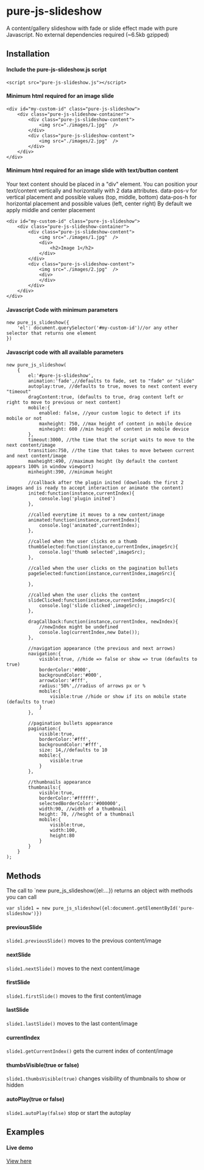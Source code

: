 # pure-js-slideshow
A content/gallery slideshow with fade or slide effect made with pure Javascript.
No external dependencies required (~6.5kb gzipped)

## Installation
#### Include the pure-js-slideshow.js script 

`<script src="pure-js-slideshow.js"></script>`

#### Minimum html required for an image slide
```
<div id="my-custom-id" class="pure-js-slideshow">
	<div class="pure-js-slideshow-container">
		<div class="pure-js-slideshow-content">
            <img src="./images/1.jpg"  />
        </div>
        <div class="pure-js-slideshow-content">
            <img src="./images/2.jpg"  />
        </div>
	</div>
</div>
```

#### Minimum html required for an image slide with text/button content
Your text content should be placed in a "div" element. You can position your text/content vertically and horizontally with 2 data attributes.
data-pos-v for vertical placement and possible values (top, middle, bottom)
data-pos-h for horizontal placement and possible values (left, center right)
By default we apply middle and center placement
```
<div id="my-custom-id" class="pure-js-slideshow">
	<div class="pure-js-slideshow-container">
		<div class="pure-js-slideshow-content">
            <img src="./images/1.jpg"  />
            <div>
                <h2>Image 1</h2>
            </div>
        </div>
        <div class="pure-js-slideshow-content">
            <img src="./images/2.jpg"  />
            <div>
            </div>
        </div>
	</div>
</div>
```

#### Javascript Code with  minimum parameters

```
new pure_js_slideshow({
    'el': document.querySelector('#my-custom-id')//or any other selector that returns one element
})
```

#### Javascript code with all available parameters

```
new pure_js_slideshow(
    {
        el:'#pure-js-slideshow',
        animation:'fade',//defaults to fade, set to "fade" or "slide"
        autoplay:true, //defaults to true, moves to next content every "timeout"
        dragContent:true, (defaults to true, drag content left or right to move to previous or next content)
        mobile:{
            enabled: false, //your custom logic to detect if its mobile or not 
            maxheight: 750, //max height of content in mobile device
            minheight: 600 //min height of content in mobile device
        },
        timeout:3000, //the time that the script waits to move to the next content/image
        transition:750, //the time that takes to move between current and next content/image
        maxheight:490, //maximum height (by default the content appears 100% in window viewport)
        minheight:390, //minimum height 
        
        //callback after the plugin inited (downloads the first 2 images and is ready to accept interaction or animate the content)
        inited:function(instance,currentIndex){
            console.log('plugin inited')
        },

        //called everytime it moves to a new content/image
        animated:function(instance,currentIndex){
            console.log('animated',currentIndex);
        },

        //called when the user clicks on a thumb
        thumbSelected:function(instance,currentIndex,imageSrc){
            console.log('thumb selected',imageSrc);
        },

        //called when the user clicks on the pagination bullets
        pageSelected:function(instance,currentIndex,imageSrc){

        },

        //called when the user clicks the content
        slideClicked:function(instance,currentIndex,imageSrc){
            console.log('slide clicked',imageSrc);
        },

        dragCallback:function(instance,currentIndex, newIndex){
            //newIndex might be undefined
            console.log(currentIndex,new Date());
        },

        //navigation appearance (the previous and next arrows)
        navigation:{
            visible:true, //hide => false or show => true (defaults to true)
            borderColor:'#000',
            backgroundColor:'#000',
            arrowColor:'#fff',
            radius:'50%',//radius of arrows px or %
            mobile:{
                visible:true //hide or show if its on mobile state (defaults to true)
            }
        },

        //pagination bullets appearance
        pagination:{
            visible:true,
            borderColor:'#fff',
            backgroundColor:'#fff',
            size: 14,//defaults to 10
            mobile:{
                visible:true
            }
        },

        //thumbnails appearance
        thumbnails:{
            visible:true,
            borderColor:'#ffffff',
            selectedBorderColor:'#000000',
            width:90, //width of a thumbnail
            height: 70, //height of a thumbnail
            mobile:{
                visible:true,
                width:100,
                height:80
            }
        }
    }
);
```

## Methods

The call to `new pure_js_slideshow({el:...}) returns an object with methods you can call

`var slide1 = new pure_js_slideshow({el:document.getElementById('pure-slideshow')})`

#### previousSlide
`slide1.previousSlide()`
moves to the previous content/image

#### nextSlide
`slide1.nextSlide()`
moves to the next content/image

#### firstSlide
`slide1.firstSlide()`
moves to the first content/image

#### lastSlide
`slide1.lastSlide()`
moves to the last content/image

#### currentIndex
`slide1.getCurrentIndex()`
gets the current index of content/image

#### thumbsVisible(true or false)
`slide1.thumbsVisible(true)`
changes visibility of thumbnails to show or hidden

#### autoPlay(true or false)
`slide1.autoPlay(false)`
stop or start the autoplay

## Examples
#### Live demo
[View here](https://pure-js-slideshow-demo.vercel.app/)